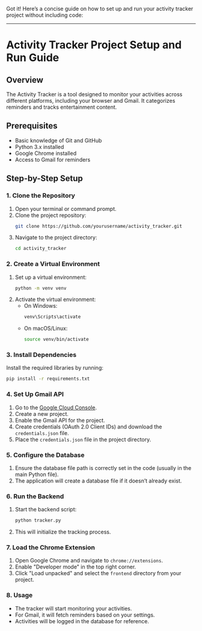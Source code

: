 Got it! Here’s a concise guide on how to set up and run your activity tracker project without including code:

---

# Activity Tracker Project Setup and Run Guide

## Overview
The Activity Tracker is a tool designed to monitor your activities across different platforms, including your browser and Gmail. It categorizes reminders and tracks entertainment content.

## Prerequisites
- Basic knowledge of Git and GitHub
- Python 3.x installed
- Google Chrome installed
- Access to Gmail for reminders

## Step-by-Step Setup

### 1. Clone the Repository
1. Open your terminal or command prompt.
2. Clone the project repository:
   ```bash
   git clone https://github.com/yourusername/activity_tracker.git
   ```
3. Navigate to the project directory:
   ```bash
   cd activity_tracker
   ```

### 2. Create a Virtual Environment
1. Set up a virtual environment:
   ```bash
   python -m venv venv
   ```
2. Activate the virtual environment:
   - On Windows:
     ```bash
     venv\Scripts\activate
     ```
   - On macOS/Linux:
     ```bash
     source venv/bin/activate
     ```

### 3. Install Dependencies
Install the required libraries by running:
```bash
pip install -r requirements.txt
```

### 4. Set Up Gmail API
1. Go to the [Google Cloud Console](https://console.cloud.google.com/).
2. Create a new project.
3. Enable the Gmail API for the project.
4. Create credentials (OAuth 2.0 Client IDs) and download the `credentials.json` file.
5. Place the `credentials.json` file in the project directory.

### 5. Configure the Database
1. Ensure the database file path is correctly set in the code (usually in the main Python file).
2. The application will create a database file if it doesn’t already exist.

### 6. Run the Backend
1. Start the backend script:
   ```bash
   python tracker.py
   ```
2. This will initialize the tracking process.

### 7. Load the Chrome Extension
1. Open Google Chrome and navigate to `chrome://extensions`.
2. Enable "Developer mode" in the top right corner.
3. Click "Load unpacked" and select the `frontend` directory from your project.

### 8. Usage
- The tracker will start monitoring your activities.
- For Gmail, it will fetch reminders based on your settings.
- Activities will be logged in the database for reference.

